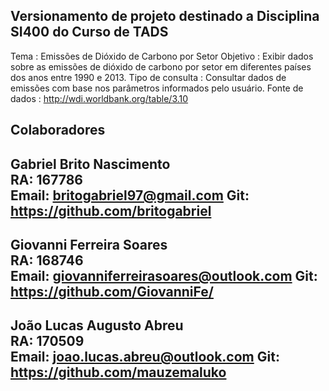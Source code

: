 Versionamento de projeto destinado a Disciplina SI400 do Curso de TADS
----------------------------------------------

Tema : Emissões de Dióxido de Carbono por Setor
Objetivo : Exibir dados sobre as emissões de dióxido de carbono por setor em diferentes países dos anos entre 1990 e 2013.
Tipo de consulta : Consultar dados de emissões com base nos parâmetros informados pelo usuário.
Fonte de dados : http://wdi.worldbank.org/table/3.10

Colaboradores
----------------------------------------------
Gabriel Brito Nascimento	
RA: 167786	
Email: britogabriel97@gmail.com 
Git: https://github.com/britogabriel
----------------------------------------------
Giovanni Ferreira Soares	
RA: 168746 	
Email: giovanniferreirasoares@outlook.com 
Git: https://github.com/GiovanniFe/
----------------------------------------------
João Lucas Augusto Abreu 	
RA: 170509	
Email: joao.lucas.abreu@outlook.com 
Git: https://github.com/mauzemaluko
----------------------------------------------
